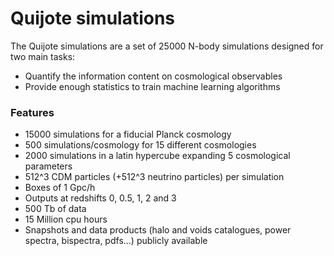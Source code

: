 # Quijote simulations
The Quijote simulations are a set of 25000 N-body simulations designed for two main tasks:
- Quantify the information content on cosmological observables
- Provide enough statistics to train machine learning algorithms

### Features
- 15000 simulations for a fiducial Planck cosmology
- 500 simulations/cosmology for 15 different cosmologies
- 2000 simulations in a latin hypercube expanding 5 cosmological parameters
- 512^3 CDM particles (+512^3 neutrino particles) per simulation
- Boxes of 1 Gpc/h
- Outputs at redshifts 0, 0.5, 1, 2 and 3
- 500 Tb of data
- 15 Million cpu hours
- Snapshots and data products (halo and voids catalogues, power spectra, bispectra, pdfs...) publicly available
